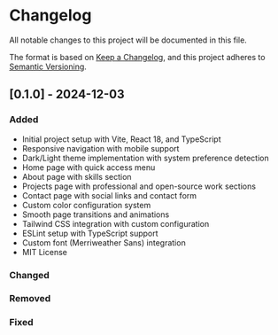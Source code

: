 # Changelog

All notable changes to this project will be documented in this file.

The format is based on [Keep a Changelog](https://keepachangelog.com/en/1.1.0/),
and this project adheres to [Semantic Versioning](https://semver.org/spec/v2.0.0.html).

## [0.1.0] - 2024-12-03

### Added
- Initial project setup with Vite, React 18, and TypeScript
- Responsive navigation with mobile support
- Dark/Light theme implementation with system preference detection
- Home page with quick access menu
- About page with skills section
- Projects page with professional and open-source work sections
- Contact page with social links and contact form
- Custom color configuration system
- Smooth page transitions and animations
- Tailwind CSS integration with custom configuration
- ESLint setup with TypeScript support
- Custom font (Merriweather Sans) integration
- MIT License

### Changed

### Removed

### Fixed